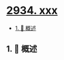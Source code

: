 # [2934. xxx](https://github.com/Tdahuyou/TNotes.leetcode/tree/main/notes/2934.%20xxx)

<!-- region:toc -->

- [1. 📝 概述](#1--概述)

<!-- endregion:toc -->

## 1. 📝 概述
